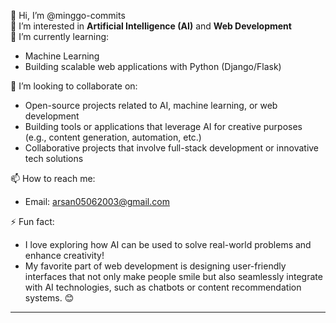 <!---
minggo-commits/minggo-commits is a ✨ special ✨ repository because its `README.md` (this file) appears on your GitHub profile.
You can click the Preview link to take a look at your changes.
--->

👋 Hi, I’m @minggo-commits  
👀 I’m interested in **Artificial Intelligence (AI)** and **Web Development**  
🌱 I’m currently learning:  
- Machine Learning   
- Building scalable web applications with Python (Django/Flask) 
 
💞️ I’m looking to collaborate on:  
- Open-source projects related to AI, machine learning, or web development  
- Building tools or applications that leverage AI for creative purposes (e.g., content generation, automation, etc.)  
- Collaborative projects that involve full-stack development or innovative tech solutions  

📫 How to reach me:  
- Email: arsan05062003@gmail.com   

⚡ Fun fact:  
- I love exploring how AI can be used to solve real-world problems and enhance creativity!  
- My favorite part of web development is designing user-friendly interfaces that not only make people smile but also seamlessly integrate with AI technologies, such as chatbots or content recommendation systems. 😊  

---
